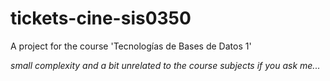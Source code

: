 # tickets-cine-sis0350

A project for the course 'Tecnologías de Bases de Datos 1'


*small complexity and a bit unrelated to the course subjects if you ask me...*

